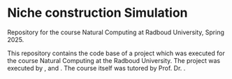 # Niche construction Simulation
Repository for the course Natural Computing at Radboud University, Spring 2025. 


This repository contains the code base of a project which was executed for the course Natural Computing at the Radboud University. The project was executed by ,  and . The course itself was tutored by Prof. Dr. .
